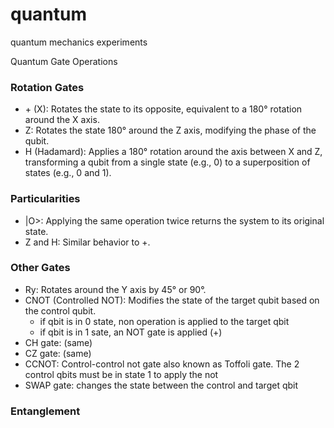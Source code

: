 # quantum
quantum mechanics experiments



Quantum Gate Operations

### Rotation Gates

- \+ (X): Rotates the state to its opposite, equivalent to a 180° rotation around the X axis.
- Z: Rotates the state 180° around the Z axis, modifying the phase of the qubit.
- H (Hadamard): Applies a 180° rotation around the axis between X and Z, transforming a qubit from a single state (e.g., 0) to a superposition of states (e.g., 0 and 1).

### Particularities

- |O>: Applying the same operation twice returns the system to its original state.
- Z and H: Similar behavior to +.

### Other Gates

- Ry: Rotates around the Y axis by 45° or 90°.
- CNOT (Controlled NOT): Modifies the state of the target qubit based on the control qubit.
  - if qbit is in 0 state, non operation is applied to the target qbit
  - if qbit is in 1 sate, an NOT gate is applied (+)
- CH gate: (same)
- CZ gate: (same)
- CCNOT: Control-control not gate also known as Toffoli gate. The 2 control qbits must be in state 1 to apply the not
- SWAP gate: changes the state between the control and target qbit

### Entanglement 